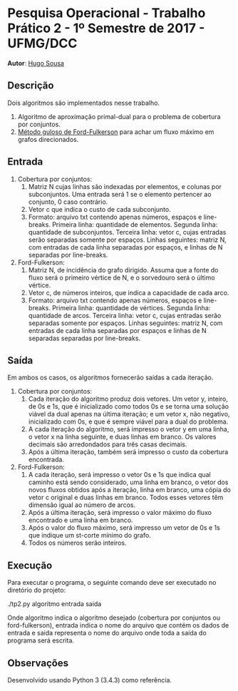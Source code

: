 # Pesquisa Operacional - Trabalho Prático 2 - 1º Semestre de 2017 - UFMG/DCC

**Autor**: [Hugo Sousa](https://github.com/ha2398)

## Descrição

Dois algoritmos são implementados nesse trabalho.

1. Algoritmo de aproximação primal-dual para o problema de cobertura por conjuntos.
1. [Método guloso de Ford-Fulkerson](https://pt.wikipedia.org/wiki/Algoritmo_de_Ford-Fulkerson) para achar um fluxo máximo em grafos direcionados.

## Entrada

1. Cobertura por conjuntos:
	1. Matriz N cujas linhas são indexadas por elementos, e colunas por subconjuntos. Uma entrada será 1 se o elemento pertencer ao conjunto, 0 caso contrário.
	1. Vetor c que indica o custo de cada subconjunto.
	1. Formato: arquivo txt contendo apenas números, espaços e line-breaks. Primeira linha: quantidade de elementos. Segunda linha: quantidade de subconjuntos. Terceira linha: vetor c, cujas entradas serão separadas somente por espaços. Linhas seguintes: matriz N, com entradas de cada linha separadas por espaços, e linhas de N separadas por line-breaks.
1. Ford-Fulkerson:
	1. Matriz N, de incidência do grafo dirigido. Assuma que a fonte do fluxo será o primeiro vértice de N, e o sorvedouro será o último vértice.
	1. Vetor c, de números inteiros, que indica a capacidade de cada arco.
	1. Formato: arquivo txt contendo apenas números, espaços e line-breaks. Primeira linha: quantidade de vértices. Segunda linha: quantidade de arcos. Terceira linha: vetor c, cujas entradas serão separadas somente por espaços. Linhas seguintes: matriz N, com entradas de cada linha separadas por espaços e linhas de N separadas separadas por line-breaks.

## Saída

Em ambos os casos, os algoritmos fornecerão saídas a cada iteração.

1. Cobertura por conjuntos:
	1. Cada iteração do algoritmo produz dois vetores. Um vetor y, inteiro, de 0s e 1s, que é inicializado como todos 0s e se torna uma solução viável da dual apenas na última iteração; e um vetor x, não negativo, inicializado com 0s, e que é sempre viável para a dual do problema.
	1. A cada iteração do algoritmo, será impresso o vetor y em uma linha, o vetor x na linha seguinte, e duas linhas em branco. Os valores decimais são arredondados para três casas decimais.
	1. Após a última iteração, também será impresso o custo da cobertura encontrada.
1. Ford-Fulkerson:
	1. A cada iteração, será impresso o vetor 0s e 1s que indica qual caminho está sendo considerado, uma linha em branco, o vetor dos novos fluxos obtidos após a iteração, linha em branco, uma cópia do vetor c original e duas linhas em branco. Todos esses vetores têm dimensão igual ao número de arcos.
	1. Após a última iteração, será impresso o valor máximo do fluxo encontrado e uma linha em branco.
	1. Após o valor do fluxo máximo, será impresso um vetor de 0s e 1s que indique um st-corte mínimo do grafo.
	1. Todos os números serão inteiros.

## Execução

Para executar o programa, o seguinte comando deve ser executado no diretório do projeto:

./tp2.py algoritmo entrada saida

Onde algoritmo indica o algoritmo desejado (cobertura por conjuntos ou ford-fulkerson), entrada indica o nome do arquivo que contém os dados de entrada e saida representa o nome do arquivo onde toda a saída do programa será escrita.

## Observações

Desenvolvido usando Python 3 (3.4.3) como referência.
